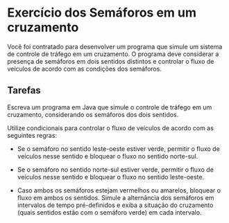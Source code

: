 # Exercício dos Semáforos em um cruzamento

Você foi contratado para desenvolver um programa que simule um sistema de controle de tráfego em um cruzamento. O programa deve considerar a presença de semáforos em dois sentidos distintos e controlar o fluxo de veículos de acordo com as condições dos semáforos.

## Tarefas
Escreva um programa em Java que simule o controle de tráfego em um cruzamento, considerando os semáforos dos dois sentidos.

Utilize condicionais para controlar o fluxo de veículos de acordo com as seguintes regras:

* Se o semáforo no sentido leste-oeste estiver verde, permitir o fluxo de veículos nesse sentido e bloquear o fluxo no sentido norte-sul.

* Se o semáforo no sentido norte-sul estiver verde, permitir o fluxo de veículos nesse sentido e bloquear o fluxo no sentido leste-oeste.

* Caso ambos os semáforos estejam vermelhos ou amarelos, bloquear o fluxo em ambos os sentidos.
Simule a alternância dos semáforos em intervalos de tempo pré-definidos e exiba a situação do cruzamento (quais sentidos estão com o semáforo verde) em cada intervalo.